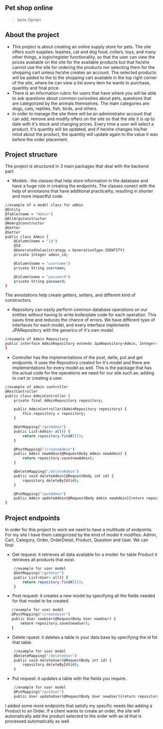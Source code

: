 ## Pet shop online
>Ianis Oprian
## About the project
- This project is about creating an online supply store for pets. The site offers such supplies: leashes, cat and dog food, collars, toys, and many other things, a login/register functionality, so that the user can view the prices available on the site for the available products but that he/she cannot use the site for ordering the products nor selecting them for the shopping cart unless he/she creates an account. The selected products will be added to the to the shopping cart available in the top right corner of the site, where he can view a list every item he wants to purchase, quantity and final price.
- There is an information rubric for users that have where you will be able to ask questions about common curiosities about pets, questions that are categorized by the animals themselves. The main categories are: dogs, cats, reptiles, fish, birds, and others.
- In order to manage the site there will be an administrator account that can add, remove and modify offers on the site so that the site it is up to date with it's stock and changing prices. Every time a user will select a product, it's quantity will be updated, and if he/she changes his/her mind about the product, the quantity will update again to the value it was before the order placement.

## Project structure
The project is structured in 3 main packages that deal with the backend part: 
- Models : the classes that help store information in the database and have a huge role in creating the endpoints. The classes conect with the help of annotaions that have additional practicality, resulting in shorter and more impactful code
```sh
//example of a model class for admin
@Entity
@Table(name = "Admin")
@AllArgsConstructor
@NoArgsConstructor
@Getter
@Setter
public class Admin {
    @Column(name = "id")
    @Id
    @GeneratedValue(strategy = GenerationType.IDENTITY)
    private Integer admin_id;

    @Column(name = "username")
    private String username;

    @Column(name = "password")
    private String password;
}
```
The annotations help create getters, setters, and different kind of constructors. 
- Repository can easily perform common database operations on our entities without having to write boilerplate code for each operation. This saves time and reduces the chance of errors. We have different type of interfaces for each model, and every interface implements JPARepository with the generics of it's own model.
``` sh
//example of Admin Repository
public interface AdminRepository extends JpaRepository<Admin, Integer> {
}
```
- Controller has the implementations of the post, delte, put and get endpoints. It uses the Repository created for it's model and there are implementations for every model as well. This is the package that has the actual code for the operations we need for our site such as: adding to cart or creating a user.
``` sh
//example of admin controller
@RestController
public class AdminController {
    private final AdminRepository repository;

    public AdminController(AdminRepository repository) {
        this.repository = repository;
    }

    @GetMapping("/getAdmin")
    public List<Admin> all() {
        return repository.findAll();
    }

    @PostMapping("/createAdmin")
    public Admin newAdmin(@RequestBody Admin newAdmin) {
        return repository.save(newAdmin);
    }

    @DeleteMapping("/deleteAdmin")
    public void deleteAdmin(@RequestBody int id) {
        repository.deleteById(id);
    }

    @PutMapping("/putAdmin")
    public Admin updateAdmin(@RequestBody Admin newAdmin){return repository.save(newAdmin);}
}
```

## Project endpoints
In order for this project to work we need to have a multitude of endpoints. For my site I have them categorized by
the kind of model it modifies: Admin, Cart, Category, Order, OrderDetail, Product, Question and User. 
We can find:
- Get request: it retrieves all data available for a model: for table Product it retrieves all products that exist.
```sh
    //example for user model
    @GetMapping("/getUser")
    public List<User> all() {
        return repository.findAll();
    }
```
- Post request: it creates a new model by specifying all the fields needed for that model to be created.
 ```sh
    //example for user model
    @PostMapping("/createUser")
    public User newUser(@RequestBody User newUser) {
        return repository.save(newUser);
    }
```
- Delete rquest: it deletes a table in your data base by specifying the id fot that table.
```sh
    //example for user model
    @DeleteMapping("/deleteUser")
    public void deleteUser(@RequestBody int id) {
        repository.deleteById(id);
    }
```
- Put request: it updates a table with the fields you require.
```sh
    //example for user model
    @PutMapping("/putUser")
    public User updateUser(@RequestBody User newUser){return repository.save(newUser);}
```

I added some more endpoints that satisfy my specific needs like adding a Product to an Order. If a client wants to create an order, the site will automatically add the product selected to the order with an id that is processed automatically as well. 




 